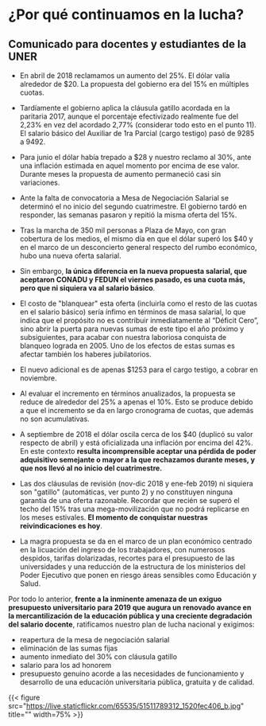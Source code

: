 # ¿Por qué continuamos en la lucha?


## Comunicado para docentes y estudiantes de la UNER

* En abril de 2018 reclamamos un aumento del 25%. El dólar valía alrededor de
  \$20. La propuesta del gobierno era del 15% en múltiples cuotas.

* Tardíamente el gobierno aplica la cláusula gatillo acordada en la paritaria
  2017, aunque el porcentaje efectivizado realmente fue del 2,23% en vez del
  acordado 2,77% (considerar todo esto en el punto 11). El salario básico del
  Auxiliar de 1ra Parcial (cargo testigo) pasó de 9285 a 9492.
  
* Para junio el dólar había trepado a \$28 y nuestro reclamo al 30%, ante una
  inflación estimada en aquel momento por encima de ese valor. Durante meses la
  propuesta de aumento permaneció casi sin variaciones.

* Ante la falta de convocatoria a Mesa de Negociación Salarial se determinó el
  no inicio del segundo cuatrimestre. El gobierno tardó en responder, las
  semanas pasaron y repitió la misma oferta del 15%.

* Tras la marcha de 350 mil personas a Plaza de Mayo, con gran cobertura de los
  medios, el mismo día en que el dólar superó los \$40 y en el marco de un
  desconcierto general respecto del rumbo económico, hubo una nueva oferta
  salarial.

* Sin embargo, **la única diferencia en la nueva propuesta salarial, que aceptaron
  CONADU y FEDUN el viernes pasado, es una cuota más, pero que ni siquiera va al
  salario básico**.

* El costo de "blanquear" esta oferta (incluirla como el resto de las cuotas en el
  salario básico) sería ínfimo en términos de masa salarial, lo que indica que el
  propósito no es contribuir inmediatamente al “Déficit Cero”, sino abrir la
  puerta para nuevas sumas de este tipo el año próximo y subsiguientes, para
  acabar con nuestra laboriosa conquista de blanqueo lograda en 2005. Uno de los
  efectos de estas sumas es afectar también los haberes jubilatorios.

* El nuevo adicional es de apenas \$1253 para el cargo testigo, a cobrar en
  noviembre. 

* Al evaluar el incremento en términos anualizados, la propuesta se
  reduce de alrededor del 25% a apenas el 10%. Esto se produce debido a que el
  incremento se da en largo cronograma de cuotas, que además no son acumulativas.

* A septiembre de 2018 el dólar oscila cerca de los $40 (duplicó su valor respecto
  de abril) y está oficializada una inflación por encima del 42%. En este contexto
  **resulta incomprensible aceptar una pérdida de poder adquisitivo semejante o
  mayor a la que rechazamos durante meses, y que nos llevó al no inicio del
  cuatrimestre.** 
  
* Las dos cláusulas de revisión (nov-dic 2018 y ene-feb 2019) ni siquiera son
  "gatillo" (automáticas, ver punto 2) y no constituyen ninguna garantía de una
  oferta razonable. Recordar que recién se superó el techo del 15% tras una
  mega-movilización que no podrá replicarse en los meses estivales. **El momento
  de conquistar nuestras reivindicaciones es hoy**.
  
* La magra propuesta se da en el marco de un plan económico centrado en la
  licuación del ingreso de los trabajadores, con numerosos despidos, tarifas
  dolarizadas, recortes para el presupuesto de las universidades y una reducción
  de la estructura de los ministerios del Poder Ejecutivo que ponen en riesgo
  áreas sensibles como Educación y Salud.

Por todo lo anterior, **frente a la inminente amenaza de un exiguo presupuesto
universitario para 2019 que augura un renovado avance en la mercantilización de
la educación pública y una creciente degradación del salario docente**,
ratificamos nuestro plan de lucha nacional y exigimos:

* reapertura de la mesa de negociación salarial
* eliminación de las sumas fijas
* aumento inmediato del 30% con cláusula gatillo
* salario para los ad honorem
* presupuesto genuino acorde a las necesidades de funcionamiento y desarrollo de
  una educación universitaria pública, gratuita y de calidad.

{{< figure src="https://live.staticflickr.com/65535/51511789312_1520fec406_b.jpg" title="" width=75% >}}



